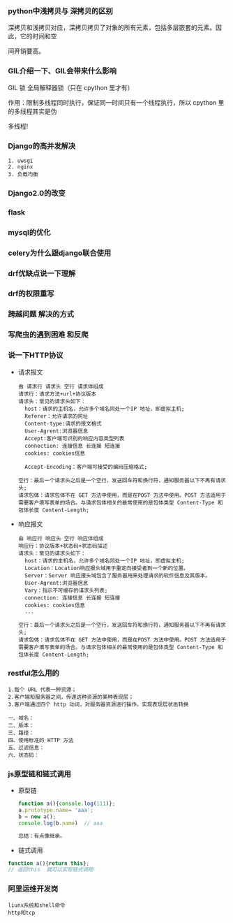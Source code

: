 ### python中浅拷贝与 深拷贝的区别

深拷贝和浅拷贝对应，深拷贝拷贝了对象的所有元素，包括多层嵌套的元素。因此，它的时间和空 

间开销要高。

### GIL介绍一下、GIL会带来什么影响

GIL 锁 全局解释器锁（只在 cpython 里才有） 

作用：限制多线程同时执行，保证同一时间只有一个线程执行，所以 cpython 里的多线程其实是伪 

多线程!



### Django的高并发解决

	1. uwsgi
 	2. nginx
 	3. 负载均衡



### Django2.0的改变



### flask 



### mysql的优化



### celery为什么跟django联合使用



### drf优缺点说一下理解



### drf的权限重写



### 跨越问题 解决的方式



### 写爬虫的遇到困难 和反爬



### 说一下HTTP协议

- 请求报文

  ```
  由 请求行 请求头 空行 请求体组成
  请求行：请求方法+url+协议版本
  请求头：常见的请求头如下：
  	host：请求的主机名，允许多个域名同处一个IP 地址，即虚拟主机;
  	Referer：允许请求的网址
  	Content-type:请求的报文格式
  	User-Agrent:浏览器信息
  	Accept:客户端可识别的响应内容类型列表
  	connection: 连接信息 长连接 短连接
  	cookies: cookies信息
  	
  	Accept-Encoding：客户端可接受的编码压缩格式;
  	
  空行：最后一个请求头之后是一个空行，发送回车符和换行符，通知服务器以下不再有请求头;
  请求包体：请求包体不在 GET 方法中使用，而是在POST 方法中使用。POST 方法适用于需要客户填写表单的场合。与请求包体相关的最常使用的是包体类型 Content-Type 和包体长度 Content-Length;
  ```

- 响应报文

  ```
  由 响应行 响应头 空行 响应体组成
  响应行：协议版本+状态码+状态码描述
  请求头：常见的请求头如下：
  	host：请求的主机名，允许多个域名同处一个IP 地址，即虚拟主机;
  	Location：Location响应报头域用于重定向接受者到一个新的位置。
  	Server：Server 响应报头域包含了服务器用来处理请求的软件信息及其版本。
  	User-Agrent:浏览器信息
  	Vary：指示不可缓存的请求头列表;
  	connection: 连接信息 长连接 短连接
  	cookies: cookies信息
  	...
  	
  空行：最后一个请求头之后是一个空行，发送回车符和换行符，通知服务器以下不再有请求头;
  请求包体：请求包体不在 GET 方法中使用，而是在POST 方法中使用。POST 方法适用于需要客户填写表单的场合。与请求包体相关的最常使用的是包体类型 Content-Type 和包体长度 Content-Length;
  ```

  

### restful怎么用的

```
1.每个 URL 代表一种资源； 
2.客户端和服务器之间，传递这种资源的某种表现层； 
3.客户端通过四个 http 动词，对服务器资源进行操作，实现表现层状态转换

一、域名：
二、版本：
三、路径：
四、使用标准的 HTTP 方法
五、过滤信息：
六、状态码：
```



### js原型链和链式调用

- 原型链

  ```js
  function a(){console.log(111)};
  a.prototype.name= 'aaa';
  b = new a();
  console.log(b.name)  // aaa
  
  总结：有点像继承。
  ```

- 链式调用

```js
function a(){return this};
// 返回this  就可以实现链式调用
```



### 阿里运维开发岗

```
liunx系统和shell命令
http和tcp
```

